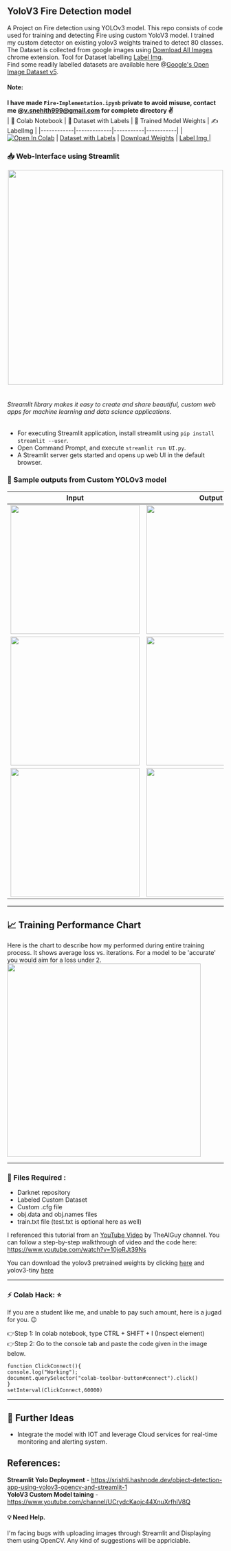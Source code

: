 ## YoloV3 Fire Detection model
A Project on Fire detection using YOLOv3 model. This repo consists of code used for training and detecting Fire using custom YoloV3 model. I trained my custom detector on existing yolov3 weights trained to detect 80 classes. <br>
The Dataset is collected from google images using [Download All Images](https://chrome.google.com/webstore/detail/download-all-images/ifipmflagepipjokmbdecpmjbibjnakm) chrome extension. Tool for Dataset labelling [Label Img](https://github.com/tzutalin/labelImg).<br>
Find some readily labelled datasets are available here @[Google's Open Image Dataset v5](https://storage.googleapis.com/openimages/web/index.html).
#### Note:
**I have made `Fire-Implementation.ipynb` private to avoid misuse, contact me @v.snehith999@gmail.com for complete directory ✌**<br>
|  🧾 Colab Notebook  |   📂 Dataset with Labels   | 🔑 Trained Model Weights |  ✍ LabelImg |
|------------|-------------|-----------|-----------|
| [![Open In Colab](https://colab.research.google.com/assets/colab-badge.svg)](https://drive.google.com/file/d/1O1tlwjbt4dUWBct2Jv0vHXPNe_fcMCa_/view?usp=sharing) | [Dataset with Labels](https://drive.google.com/file/d/1O1tlwjbt4dUWBct2Jv0vHXPNe_fcMCa_/view?usp=sharing) | [Download Weights](https://drive.google.com/file/d/1-0mACyQvwGSpaxXS57Z1L6wdHutpuFRE/view?usp=sharing) | [Label Img ](https://github.com/tzutalin/labelImg)  |

### 📥 Web-Interface using Streamlit 
<center><img src="https://github.com/snehitvaddi/YOLOv3-Cloud-Based-Fire-Detection/blob/master/UI.PNG" width="500" /></center><br>

###### Streamlit library makes it easy to create and share beautiful, custom web apps for machine learning and data science applications.
 * For executing Streamlit application, install streamlit using `pip install streamlit --user`.
 * Open Command Prompt, and execute `streamlit run UI.py`.
 * A Streamlit server gets started and opens up web UI in the default browser.

### 🧬 Sample outputs from Custom YOLOv3 model
  |    Input   |   Output   |
  |------------|-------------|
  | <img src="https://github.com/snehitvaddi/YOLOv3-Cloud-Custom-Object-Detection/blob/master/images/fire1.jpg" width="300"> | <img src="https://github.com/snehitvaddi/YOLOv3-Cloud-Custom-Object-Detection/blob/master/result-images/predictions%20(1).jpg" width="300"> |
  | <img src="https://github.com/snehitvaddi/YOLOv3-Cloud-Custom-Object-Detection/blob/master/images/fire3.jpg" width="300"> | <img src="https://github.com/snehitvaddi/YOLOv3-Cloud-Custom-Object-Detection/blob/master/result-images/predictions%20(2).jpg" width="300"> |
  | <img src="https://github.com/snehitvaddi/YOLOv3-Cloud-Custom-Object-Detection/blob/master/images/fire7.jpg" width="300"> | <img src="https://github.com/snehitvaddi/YOLOv3-Cloud-Custom-Object-Detection/blob/master/result-images/predictions%20(3).jpg" width="300"> |
****************************************************************************************************************************************

## 📈 Training Performance Chart
Here is the chart to describe how my performed during entire training process. It shows average loss vs. iterations. For a model to be 'accurate' you would aim for a loss under 2.<br>
<img src="https://github.com/snehitvaddi/YOLOv3-Cloud-Custom-Object-Detection/blob/master/result-images/chart.png" width="450" height="450"/>
****************************************************************************************************************************************
### 📂 Files Required :
* Darknet repository
* Labeled Custom Dataset
* Custom .cfg file
* obj.data and obj.names files
* train.txt file (test.txt is optional here as well)

I referenced this tutorial from an [YouTube Video](https://www.youtube.com/channel/UCrydcKaojc44XnuXrfhlV8Q) by TheAIGuy channel.
You can follow a step-by-step walkthrough of video and the code here: https://www.youtube.com/watch?v=10joRJt39Ns

You can download the yolov3 pretrained weights by clicking [here](https://pjreddie.com/media/files/yolov3.weights) and yolov3-tiny [here](https://pjreddie.com/media/files/yolov3-tiny.weights)
****************************************************************************************************************************************

### ⚡ Colab Hack: ⭐
If you are a student like me, and unable to pay such amount, here is a jugad for you. 😉<br>

👉Step 1: In colab notebook, type CTRL + SHIFT + I (Inspect element)<br>
👉Step 2: Go to the console tab and paste the code given in the image below.<br>

`function ClickConnect(){`<br>
`console.log("Working"); `<br>
`document.querySelector("colab-toolbar-button#connect").click() `<br>
`}`<br>
`setInterval(ClickConnect,60000)`<br>
****************************************************************************************************************************************
## 🧠 Further Ideas
* Integrate the model with IOT and leverage Cloud services for real-time monitoring and alerting system.

## References: 
**Streamlit Yolo Deployment** - https://srishti.hashnode.dev/object-detection-app-using-yolov3-opencv-and-streamlit-1<br>
**YoloV3 Custom Model taining** - https://www.youtube.com/channel/UCrydcKaojc44XnuXrfhlV8Q<br>

#### 💡 Need Help.
I'm facing bugs with uploading images through Streamlit and Displaying them using OpenCV. Any kind of suggestions will be appriciable. 
